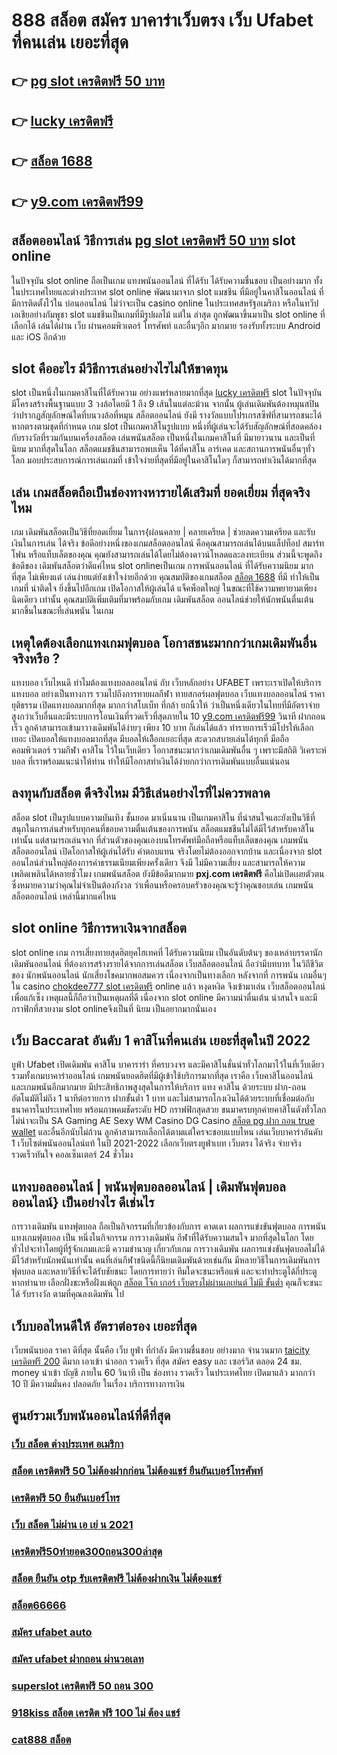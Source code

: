 # 888 สล็อต สมัคร บาคาร่าเว็บตรง  เว็บ Ufabet ที่คนเล่น เยอะที่สุด

## 👉 [pg slot เครดิตฟรี 50 บาท](https://www.ufaeat.com/ufabet-master-login/)
## 👉 [lucky เครดิตฟรี](https://www.ufaeat.com/ทางเข้ายูฟ่าเบท-ufabet/)
## 👉 [สล็อต 1688](https://www.ufaeat.com/regis-ufabet-master-free/)
## 👉 [y9.com เครดิตฟรี99](https://www.ufaeat.com/register/)

## สล็อตออนไลน์  วิธีการเล่น [pg slot เครดิตฟรี 50 บาท](https://www.ufaeat.com/ทางเข้ายูฟ่าเบท-ufabet/) slot online 

ในปัจจุบัน  slot online ถือเป็นเกม แทงพนันออนไลน์ ที่ได้รับ ได้รับความชื่นชอบ เป็นอย่างมาก ทั้งในประเทศไทยและต่างประเทศ slot online พัฒนามาจาก  slot  แมชชีน ที่มีอยู่ในคาสิโนออนไลน์   ที่มีการติดตั้งไว้ใน บ่อนออนไลน์ ไม่ว่าจะเป็น casino online   ในประเทศสหรัฐอเมริกา หรือในทวีปเอเชียอย่างกัมพูชา  slot  แมชชีนเป็นเกมที่มีรูปผลไม้ แต่ใน ล่าสุด ถูกพัฒนาขึ้นมาเป็น  slot online  ที่ เลือกได้ เล่นได้ผ่าน  เว็บ ผ่านคอมพิวเตอร์ โทรศัพท์  และอื่นๆอีก มากมาย  รองรับทั้งระบบ Android และ iOS อีกด้วย


##  slot  คืออะไร มีวิธีการเล่นอย่างไรไม่ให้ขาดทุน

 slot เป็นหนึ่งในเกมคาสิโนที่ได้รับความ อย่างแพร่หลายมากที่สุด  [lucky เครดิตฟรี](https://www.ufaeat.com/regis-ufabet-master-free/) slot ในปัจจุบัน มีโครงสร้างพื้นฐานแบบ 3 วงล้อโดยมี 1 ถึง 9 เส้นในแต่ละม้วน จากนั้น ผู้เล่นเดิมพันต้องหมุนสปิน ว่าปรากฏสัญลักษณ์ใดที่บนวงล้อที่หมุน  สล็อตออนไลน์ ยังมี รางวัลแบบโปรเกรสซีฟที่สามารถชนะได้หากตรงตามชุดที่กำหนด เกม slot เป็นเกมคาสิโนรูปแบบ หนึ่งที่ผู้เล่นจะได้รับสัญลักษณ์ที่สอดคล้อง กับรางวัลที่รวมกันบนเครื่องสล็อต เล่นพนันสล็อต เป็นหนึ่งในเกมคาสิโนที่ มีมายาวนาน และเป็นที่นิยม มากที่สุดในโลก สล็อตแมชชีนสามารถพบเห็น ได้ที่คาสิโน อาร์เคด และสถานการพนันอื่นๆทั่วโลก มอบประสบการณ์การเล่นเกมที่ เข้าใจง่ายที่สุดที่มีอยู่ในคาสิโนใดๆ ก็สามารถทำเงินได้มากที่สุด 

## เล่น เกมสล็อตถือเป็นช่องทางหารายได้เสริมที่ ยอดเยี่ยม ที่สุดจริงไหม

เกม เดิมพันสล็อตเป็นวิธีที่ยอดเยี่ยม ในการ{ผ่อนคลาย | คลายเครียด | ช่วยลดความเครียด และรับเงินในการเล่น ได้จริง ข้อดีอย่างหนึ่งของเกมสล็อตออนไลน์ คือคุณสามารถเล่นได้บนแล็ปท็อป สมาร์ทโฟน หรือแท็บเล็ตของคุณ คุณยังสามารถเล่นได้โดยไม่ต้องดาวน์โหลดและลงทะเบียน ส่วนนี้จะพูดถึงข้อดีของ เดิมพันสล็อตว่าดีแค่ไหน  slot onlineเป็นเกม การพนันออนไลน์ ที่ได้รับความนิยม มากที่สุด ไม่เพียงแต่ เล่นง่ายแต่ยังเข้าใจง่ายอีกด้วย คุณสมบัติของเกมสล็อต [สล็อต 1688](https://www.ufaeat.com/register/) ที่มี ทำให้เป็นเกมที่ น่าติดใจ ยิ่งขึ้นไปอีกเกม เปิดโอกาสให้ผู้เล่นได้ แจ็คพ็อตใหญ่ ในขณะที่ใช้ความพยายามเพียงนิดเดียว เท่านั้น คุณสมบัติเพิ่มเติมที่มาพร้อมกับเกม เดิมพันสล็อต  ออนไลน์ช่วยให้นักพนันตื่นเต้น มากขึ้นในขณะที่เล่นพนัน ในเกม


##  เหตุใดต้องเลือกแทงเกมฟุตบอล โอกาสชนะมากกว่าเกมเดิมพันอื่นจริงหรือ ?

แทงบอล เว็บไหนดี ทำไมต้องแทงบอลออนไลน์ กับ  เว็บหลักอย่าง UFABET เพราะเราเปิดให้บริการ แทงบอล อย่างเป็นทางการ รวมไปถึงการทายผลกีฬา ทายสกอร์ผลฟุตบอล เว็บแทงบอลออนไลน์  ราคายุติธรรม เปิดแทงบอลมากที่สุด มากกว่าสโบเบ็ท ที่กล้า ยกนิ้วให้ ว่าเป็นหนึ่งเดียวในไทยที่มีอัตราจ่ายสูงกว่าเว็บอื่นและมีระบบการโอนเงินที่รวดเร็วที่สุดภายใน 10 [y9.com เครดิตฟรี99](https://www.ufaeat.com/ufabet-master-login/) วินาที ฝากถอนเร็ว ลูกค้าสามารถเข้ามาวางเดิมพันได้ง่ายๆ เพียง 10 บาท ก็เล่นได้แล้ว ทำรายการเร็วมีโปรให้เลือกเยอะ เปิดบอลให้แทงบอลมากที่สุด  มีบอลให้เลืิอกเยอะที่สุด  สะดวกสบายเล่นได้ทุกที่ มือถือ คอมพิวเตอร์ รวมกีฬา คาสิโน ไว้ในเว็บเดียว โอกาสชนะมากว่าเกมเดิมพันอื่น ๆ เพราะมีสถิติ วิเคราะห์บอล ที่เราพร้อมแนะนำให้ท่าน ทำให้มีโอกาสทำเงินได้ง่ายกกว่าการเดิมพันแบบอื่นแน่นอน


## ลงทุนกับสล็อต ดีจริงไหม มีวิธีเล่นอย่างไรที่ไม่ควรพลาด

 สล็อต slot เป็นรูปแบบความบันเทิง ชั้นยอด  มาเนิ่นนาน เป็นเกมคาสิโน ที่น่าสนใจและยังเป็นวิธีที่สนุกในการเล่นสำหรับทุกคนที่ชอบความตื่นเต้นของการพนัน สล็อตแมชชีนไม่ได้มีไว้สำหรับคาสิโนเท่านั้น แต่สามารถเล่นจาก ที่ส่วนตัวของคุณเองบนโทรศัพท์มือถือหรือแท็บเล็ตของคุณ เกมพนันสล็อตออนไลน์ เปิดโอกาสให้ผู้เล่นได้รับ ค่าตอบแทน จริงโดยไม่ต้องออกจากบ้าน และเนื่องจาก slot ออนไลน์ส่วนใหญ่ต้องการค่าธรรมเนียมเพียงครั้งเดียว จึงมี ไม่มีความเสี่ยง และสามารถให้ความ เพลิดเพลินได้หลายชั่วโมง เกมพนันสล็อต  ยังมีข้อดีมากมาย **pxj.com เครดิตฟรี** คือไม่เปิดเผยตัวตน ซึ่งหมายความว่าคุณไม่จำเป็นต้องกังวล ว่าเพื่อนหรือครอบครัวของคุณจะรู้ว่าคุณชอบเล่น เกมพนันสล็อตออนไลน์ เหล่านี้มากแค่ไหน


##  slot online  วิธีการหาเงินจากสล็อต 

 slot online เกม การเสี่ยงทายสุดฮิตยุคไฮเทคที่  ได้รับความนิยม เป็นอันดับต้นๆ ของเหล่าบรรดานักเดิมพันออนไลน์  ที่ต้องการสร้างรายได้จากการเล่นสล็อต   เว็บสล็อตออนไลน์ ถือว่ามีบทบาท ในวิถีชีวิตของ นักพนันออนไลน์ นักเสี่ยงโชคมากพอสมควร เนื่องจากเป็นทางเลือก หลังจากที่ การพนัน เกมอื่นๆใน casino [chokdee777 slot เครดิตฟรี](https://www.ufaeat.com/credit-free-50/) online   แล้ว หงุดหงิด จึงเข้ามาเล่น เว็บสล็อตออนไลน์ เพื่อแก้เซ็ง เหตุผลนี้ก็ถือว่าเป็นเหตุผลที่ดี เนื่องจาก slot online มีความน่าตื่นเต้น น่าสนใจ และมีกราฟิกที่สวยงาม  slot onlineจึงเป็นที่ นิยม เป็นอยากมากนั่นเอง


## เว็บ Baccarat อันดับ 1 คาสิโนที่คนเล่น เยอะที่สุดในปี 2022

 ยูฟ่า Ufabet   เปิดเดิมพัน  คาสิโน บาคาราร่า ที่ครบวงจร และมีคาสิโนชั่นนำทั่วโลกมาไว้ในที่เว็บเดียว รวมทั้งเกมบาคาร่าออนไลน์ เกมพนันยอดฮิตที่มีผู้เข้าใช้บริการมากที่สุด เราคือ เว็บคาสิโนออนไลน์  และเกมพนันอีกมากมาย มีประสิทธิภาพสูงสุดในการให้บริการ  แทง คาสิโน ด้วยระบบ ฝาก-ถอน อัตโนมัติไม่ถึง 1 นาทีต่อรายการ ฝากขั้นต่ำ 1 บาท   และไม่สามารถโกงเงินได้ด้วยระบบที่เชื่อมต่อกับธนาคารในประเทศไทย พร้อมภาพคมชัดระดับ HD กราฟฟิกสุดสวย ขนมาครบทุกค่ายคาสิโนดังทั่วโลก ไม่น่าจะเป็น SA Gaming AE Sexy WM Casino DG Casino [สล็อต pg ฝาก ถอน true wallet](https://www.ufaeat.com/) และอื่นอีกนับไม่ถ้วน ลูกค้าสามารถเลือกได้ตามแต่ใครจะชอบแบบไหน เล่นเว็บบาคาร่าอันดับ 1  เว็บไซต์พนันออนไลน์แท้ ในปี 2021-2022 เลือกเว็บตรงยูฟ่าเบท  เว็บตรง ได้จริง จ่ายจริง รวดเร็วทันใจ คอลเซ็นเตอร์ 24 ชั่วโมง


## แทงบอลออนไลน์ | พนันฟุตบอลออนไลน์ | เดิมพันฟุตบอลออนไลน์} เป็นอย่างไร  ดีเช่นไร

 การวางเดิมพัน  แทงฟุตบอล ถือเป็นกิจกรรมที่เกี่ยวข้องกับการ คาดเดา ผลการแข่งขันฟุตบอล  การพนันแทงเกมฟุตบอล เป็น หนึ่งในกิจกรรม การวางเดิมพัน กีฬาที่ได้รับความสนใจ มากที่สุดในโลก โดยทั่วไปจะทำโดยผู้ที่รู้จักเกมและมี ความชำนาญ เกี่ยวกับเกม  การวางเดิมพัน ผลการแข่งขันฟุตบอลไม่ได้มีไว้สำหรับนักพนันเท่านั้น คนที่เล่นกีฬาชนิดนี้ก็นิยมเดิมพันด้วยเช่นกัน มีหลายวิธีในการเดิมพันการฟุตบอล และหลายวิธีที่จะได้รับชัยชนะ โดยการทายว่า ทีมใดจะชนะหรือแพ้ และจะทำประตูได้กี่ประตู หากทำนาย เลือกฝั่งชะหรือฝั่งแพ้ถูก [สล็อต โจ๊ก เกอร์ เว็บตรงไม่ผ่านเอเย่นต์ ไม่มี ขั้นต่ำ](https://www.ufaeat.com/credit-free-50/) คุณก็จะชนะได้ รับรางวัล ตามที่คุณลงเดิมพัน ไป

##  เว็บบอลไหนดีให้ อัตราต่อรอง เยอะที่สุด

 เว็บพนันบอล  ราคา  ดีที่สุด   นั้นคือ  เว็บ  ยูฟ่า ที่กำลัง   มีความชื่นชอบ  อย่างมาก จำนวนมาก  [taicity เครดิตฟรี 200](https://www.ufaeat.com/regis-ufabet-master-free/)  ดีมาก  เอาเข้า  นำออก รวดเร็ว  ที่สุด  สมัคร   easy  และ  เซอร์วิส  ตลอด 24 ชม.   money  นำเข้า บัญชี  ภายใน   60 วินาที เป็น   ช่องทาง รวดเร็ว  ในประเทศไทย  เปิดมาแล้ว มากกว่า  10 ปี มีความมั่นคง ปลอดภัย ในเรื่อง  บริการทางการเงิน

## ศูนย์รวมเว็บพนันออนไลน์ที่ดีที่สุด

### [เว็บ สล็อต ต่างประเทศ อเมริกา](https://atom.io/themes/UFAEAT%20ทางเข้า%20เว็บตรง%20UFABET%20เครดิตฟรี%20กดรับเอง%20ยืนยันเบอร์%20ไม่ต้องแชร์%20008%20สล็อต%20ฟรีเครดิต%20100%)
### [สล็อต เครดิตฟรี 50 ไม่ต้องฝากก่อน ไม่ต้องแชร์ ยืนยันเบอร์โทรศัพท์](https://atom.io/themes/UFAEAT%20ทางเข้า%20เว็บตรง%20UFABET%20เกม%20สล็อต%20008%20สล็อต%20ฟรีเครดิต%20100%)
### [เครดิตฟรี 50 ยืนยันเบอร์โทร](https://atom.io/themes/UFAEAT%20ทางเข้า%20เว็บตรง%20UFABET%20เครดิตฟรี100ไม่ต้องฝากไม่ต้องแชร์%20008%20สล็อต%20ฟรีเครดิต%20100%)
### [เว็บ สล็อต ไม่ผ่าน เอ เย่ น 2021](https://atom.io/themes/UFAEAT%20ทางเข้า%20เว็บตรง%20UFABET%20สล็อต%20แจ็%20ค%20พอ%20ต%20แตก%20ง่าย%202021%20008%20สล็อต%20ฟรีเครดิต%20100%)
### [เครดิตฟรี50ทํายอด300ถอน300ล่าสุด](https://atom.io/themes/UFAEAT%20ทางเข้า%20เว็บตรง%20UFABET%20sa888%20เครดิตฟรี%20008%20สล็อต%20ฟรีเครดิต%20100%)
### [สล็อต ยืนยัน otp รับเครดิตฟรี ไม่ต้องฝากเงิน ไม่ต้องแชร์](https://atom.io/themes/UFAEAT%20ทางเข้า%20เว็บตรง%20UFABET%20superslot%20เครดิตฟรี%20ยืนยันotp%20008%20สล็อต%20ฟรีเครดิต%20100%)
### [สล็อต66666](https://atom.io/themes/UFAEAT%20ทางเข้า%20เว็บตรง%20UFABET%20สล็อต789%20008%20สล็อต%20ฟรีเครดิต%20100%)
### [สมัคร ufabet auto](https://atom.io/themes/UFAEAT%20ทางเข้า%20เว็บตรง%20UFABET%20สล็อต%20เครดิต%20ฟรี%20100%20ไม่%20ต้อง%20แชร์2021ล่าสุด%20008%20สล็อต%20ฟรีเครดิต%20100%)
### [สมัคร ufabet ฝากถอน ผ่านวอเลท](https://atom.io/themes/UFAEAT%20ทางเข้า%20เว็บตรง%20UFABET%20superslot%20เครดิตฟรี%2030%20otp%20008%20สล็อต%20ฟรีเครดิต%20100%)
### [superslot เครดิตฟรี 50 ถอน 300](https://atom.io/themes/UFAEAT%20ทางเข้า%20เว็บตรง%20UFABET%20สล็อต%20เครดิต%20ฟรี%2050%20บาท%20แค่%20สมัคร%20008%20สล็อต%20ฟรีเครดิต%20100%)
### [918kiss สล็อต เครดิต ฟรี 100 ไม่ ต้อง แชร์](https://atom.io/themes/UFAEAT%20ทางเข้า%20เว็บตรง%20UFABET%20superlot999%20เครดิตฟรี50%20008%20สล็อต%20ฟรีเครดิต%20100%)
### [cat888 สล็อต](https://atom.io/themes/UFAEAT%20ทางเข้า%20เว็บตรง%20UFABET%20m98%20เครดิตฟรี%20100%20008%20สล็อต%20ฟรีเครดิต%20100%)